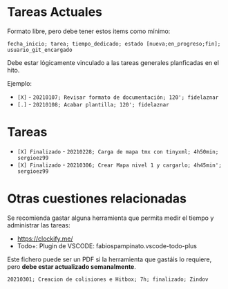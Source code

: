 # Tareas Actuales
Formato libre, pero debe tener estos items como mínimo:

`fecha_inicio; tarea; tiempo_dedicado; estado [nueva;en_progreso;fin]; usuario_git_encargado`

Debe estar lógicamente vinculado a las tareas generales planficadas en el hito.

Ejemplo:

* `[X]` - `20210107; Revisar formato de documentación; 120'; fidelaznar`
* `[.]` - `20210108; Acabar plantilla; 120'; fidelaznar`

# Tareas 

* `[X] Finalizado` - `20210228; Carga de mapa tmx con tinyxml; 4h50min; sergioez99`
* `[X] Finalizado` - `20210306; Crear Mapa nivel 1 y cargarlo; 4h45min'; sergioez99`


# Otras cuestiones relacionadas
Se recomienda gastar alguna herramienta que permita medir el tiempo y administrar las tareas:

* https://clockify.me/
* Todo+: Plugin de VSCODE: fabiospampinato.vscode-todo-plus

Este fichero puede ser un PDF si la herramienta que gastáis lo requiere, pero **debe estar actualizado semanalmente**.

`20210301; Creacion de colisiones e Hitbox; 7h; finalizado; Zindov`